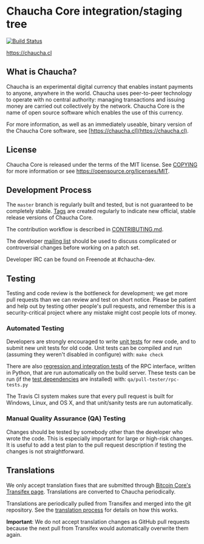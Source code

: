 Chaucha Core integration/staging tree
=====================================

[![Build Status](https://travis-ci.org/chaucha-project/chaucha.svg?branch=master)](https://travis-ci.org/chaucha-project/chaucha)

https://chaucha.cl

What is Chaucha?
----------------

Chaucha is an experimental digital currency that enables instant payments to
anyone, anywhere in the world. Chaucha uses peer-to-peer technology to operate
with no central authority: managing transactions and issuing money are carried
out collectively by the network. Chaucha Core is the name of open source
software which enables the use of this currency.

For more information, as well as an immediately useable, binary version of
the Chaucha Core software, see [https://chaucha.cl](https://chaucha.cl).

License
-------

Chaucha Core is released under the terms of the MIT license. See [COPYING](COPYING) for more
information or see https://opensource.org/licenses/MIT.

Development Process
-------------------

The `master` branch is regularly built and tested, but is not guaranteed to be
completely stable. [Tags](https://github.com/chaucha-project/chaucha/tags) are created
regularly to indicate new official, stable release versions of Chaucha Core.

The contribution workflow is described in [CONTRIBUTING.md](CONTRIBUTING.md).

The developer [mailing list](https://groups.google.com/forum/#!forum/chaucha-dev)
should be used to discuss complicated or controversial changes before working
on a patch set.

Developer IRC can be found on Freenode at #chaucha-dev.

Testing
-------

Testing and code review is the bottleneck for development; we get more pull
requests than we can review and test on short notice. Please be patient and help out by testing
other people's pull requests, and remember this is a security-critical project where any mistake might cost people
lots of money.

### Automated Testing

Developers are strongly encouraged to write [unit tests](/doc/unit-tests.md) for new code, and to
submit new unit tests for old code. Unit tests can be compiled and run
(assuming they weren't disabled in configure) with: `make check`

There are also [regression and integration tests](/qa) of the RPC interface, written
in Python, that are run automatically on the build server.
These tests can be run (if the [test dependencies](/qa) are installed) with: `qa/pull-tester/rpc-tests.py`

The Travis CI system makes sure that every pull request is built for Windows, Linux, and OS X, and that unit/sanity tests are run automatically.

### Manual Quality Assurance (QA) Testing

Changes should be tested by somebody other than the developer who wrote the
code. This is especially important for large or high-risk changes. It is useful
to add a test plan to the pull request description if testing the changes is
not straightforward.

Translations
------------

We only accept translation fixes that are submitted through [Bitcoin Core's Transifex page](https://www.transifex.com/projects/p/bitcoin/).
Translations are converted to Chaucha periodically.

Translations are periodically pulled from Transifex and merged into the git repository. See the
[translation process](doc/translation_process.md) for details on how this works.

**Important**: We do not accept translation changes as GitHub pull requests because the next
pull from Transifex would automatically overwrite them again.
